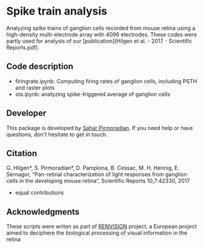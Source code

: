 # Spike train analysis 

Analyzing spike trains of ganglion cells recorded from mouse retina using a high-density multi-electrode array with 4096 electrodes. These codes were partly used for analysis of our [publication](Hilgen et al. - 2017 - Scientific Reports.pdf). 

## Code description

* firingrate.ipynb: Computing firing rates of ganglion cells, including PSTH and raster plots
* sta.ipynb: analyzing spike-triggered average of ganglion cells 

## Developer

This package is developed by [Sahar Pirmoradian](https://www.researchgate.net/profile/Sahar_Pirmoradian). If you need help or have questions, don't hesitate to get in touch.
 
## Citation

G. Hilgen*, S. Pirmoradian*, D. Pamplona, B. Cessac, M. H. Hennig, E. Sernagor, “Pan-retinal characterization of light responses from ganglion cells in the developing mouse retina”, Scientific Reports 10;7:42330, 2017
* equal contributions


## Acknowledgments

These scripts were writen as part of [RENVISION](https://www.renvision-fp7.eu) project, a European project aimed to deciphere the biological processing of visual information in the retina

